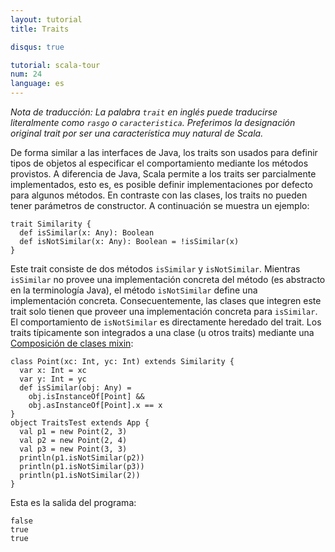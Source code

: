 ```yaml
---
layout: tutorial
title: Traits

disqus: true

tutorial: scala-tour
num: 24
language: es
---
```


_Nota de traducción: La palabra `trait` en inglés puede traducirse literalmente como `rasgo` o `caracteristica`. Preferimos la designación original trait por ser una característica muy natural de Scala._

De forma similar a las interfaces de Java, los traits son usados para definir tipos de objetos al especificar el comportamiento mediante los métodos provistos. A diferencia de Java, Scala permite a los traits ser parcialmente implementados, esto es, es posible definir implementaciones por defecto para algunos métodos. En contraste con las clases, los traits no pueden tener parámetros de constructor. 
A continuación se muestra un ejemplo:
 
    trait Similarity {
      def isSimilar(x: Any): Boolean
      def isNotSimilar(x: Any): Boolean = !isSimilar(x)
    }
 
Este trait consiste de dos métodos `isSimilar` y `isNotSimilar`. Mientras `isSimilar` no provee una implementación concreta del método (es abstracto en la terminología Java), el método `isNotSimilar` define una implementación concreta. Consecuentemente, las clases que integren este trait solo tienen que proveer una implementación concreta para `isSimilar`. El comportamiento de `isNotSimilar` es directamente heredado del trait. Los traits típicamente son integrados a una clase (u otros traits) mediante una [Composición de clases mixin](mixin-class-composition.html):
 
    class Point(xc: Int, yc: Int) extends Similarity {
      var x: Int = xc
      var y: Int = yc
      def isSimilar(obj: Any) =
        obj.isInstanceOf[Point] &&
        obj.asInstanceOf[Point].x == x
    }
    object TraitsTest extends App {
      val p1 = new Point(2, 3)
      val p2 = new Point(2, 4)
      val p3 = new Point(3, 3)
      println(p1.isNotSimilar(p2))
      println(p1.isNotSimilar(p3))
      println(p1.isNotSimilar(2))
    }
 
Esta es la salida del programa:

    false
    true
    true
